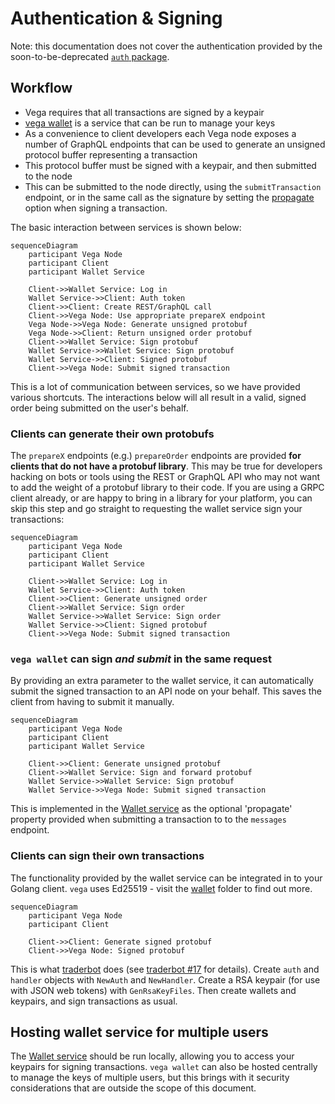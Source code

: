 Authentication & Signing
========================

Note: this documentation does not cover the authentication provided by the soon-to-be-deprecated [`auth` package](../auth/).

## Workflow
- Vega requires that all transactions are signed by a keypair
- [vega wallet](../wallet/README.md) is a service that can be run to manage your keys
- As a convenience to client developers each Vega node exposes a number of GraphQL endpoints that can be used to generate an unsigned protocol buffer representing a transaction
- This protocol buffer must be signed with a keypair, and then submitted to the node
- This can be submitted to the node directly, using the `submitTransaction` endpoint, or in the same call as the signature by setting the [propagate](../wallet/README.md#propagate) option when signing a transaction.

The basic interaction between services is shown below:

```mermaid
sequenceDiagram
    participant Vega Node
    participant Client
    participant Wallet Service

	Client->>Wallet Service: Log in
	Wallet Service->>Client: Auth token
	Client->>Client: Create REST/GraphQL call
	Client->>Vega Node: Use appropriate prepareX endpoint
	Vega Node->>Vega Node: Generate unsigned protobuf
	Vega Node->>Client: Return unsigned order protobuf
	Client->>Wallet Service: Sign protobuf
	Wallet Service->>Wallet Service: Sign protobuf
	Wallet Service->>Client: Signed protobuf
	Client->>Vega Node: Submit signed transaction
```

This is a lot of communication between services, so we have provided various shortcuts. The interactions below will all result in a valid, signed order being submitted on the user's behalf.

### Clients can generate their own protobufs
The `prepareX` endpoints (e.g.) `prepareOrder` endpoints are provided **for clients that do not have a protobuf library**. This may be true for developers hacking on bots or tools using the REST or GraphQL API who may not want to add the weight of a protobuf library to their code. If you are using a GRPC client already, or are happy to bring in a library for your platform, you can skip this step and go straight to requesting the wallet service sign your transactions:

```mermaid
sequenceDiagram
    participant Vega Node
    participant Client
    participant Wallet Service

	Client->>Wallet Service: Log in
	Wallet Service->>Client: Auth token
	Client->>Client: Generate unsigned order
	Client->>Wallet Service: Sign order
	Wallet Service->>Wallet Service: Sign order
	Wallet Service->>Client: Signed protobuf
	Client->>Vega Node: Submit signed transaction
```

### `vega wallet` can sign *and submit* in the same request
By providing an extra parameter to the wallet service, it can automatically submit the signed transaction to an API node on your behalf. This saves the client from having to submit it manually.

```mermaid
sequenceDiagram
    participant Vega Node
    participant Client
    participant Wallet Service

	Client->>Client: Generate unsigned protobuf
	Client->>Wallet Service: Sign and forward protobuf
	Wallet Service->>Wallet Service: Sign protobuf
	Wallet Service->>Vega Node: Submit signed transaction
```

This is implemented in the [Wallet service](../wallet/README.md#propagate) as the optional 'propagate' property provided when submitting a transaction to to the `messages` endpoint. 

### Clients can sign their own transactions
The functionality provided by the wallet service can be integrated in to your Golang client. `vega` uses Ed25519 - visit the [wallet](../wallet/README.md) folder to find out more.

```mermaid
sequenceDiagram
    participant Vega Node
    participant Client

	Client->>Client: Generate signed protobuf
	Client->>Vega Node: Signed protobuf
```

This is what [traderbot](https://github.com/vegaprotocol/traderbot/) does (see [traderbot #17](https://github.com/vegaprotocol/traderbot/issues/17) for details). Create `auth` and `handler` objects with `NewAuth` and `NewHandler`. Create a RSA keypair (for use with JSON web tokens) with `GenRsaKeyFiles`. Then create wallets and keypairs, and sign transactions as usual.

## Hosting wallet service for multiple users
The [Wallet service](../wallet/README.md) should be run locally, allowing you to access your keypairs for signing transactions. `vega wallet` can also be hosted centrally to manage the keys of multiple users, but this brings with it security considerations that are outside the scope of this document.

